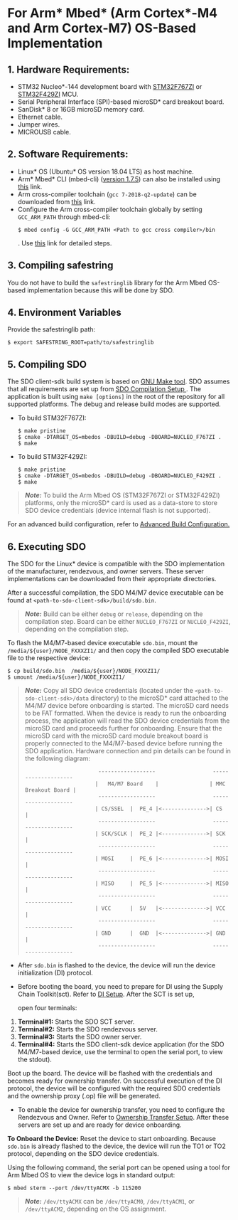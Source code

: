 # For Arm* Mbed* (Arm Cortex*-M4 and Arm Cortex-M7) OS-Based Implementation

## 1. Hardware Requirements:
- STM32 Nucleo*-144 development board with [STM32F767ZI](https://os.mbed.com/platforms/ST-Nucleo-F767ZI/) or [STM32F429ZI](https://os.mbed.com/platforms/ST-Nucleo-F429ZI/) MCU.
- Serial Peripheral Interface (SPI)-based microSD* card breakout board.
- SanDisk* 8 or 16GB microSD memory card.
- Ethernet cable.
- Jumper wires.
- MICROUSB cable.

## 2. Software Requirements:
- Linux* OS (Ubuntu* OS version 18.04 LTS) as host machine.
- Arm* Mbed* CLI (mbed-cli) ([version 1.7.5](https://github.com/ARMmbed/mbed-cli/blob/1.7.5/README.md)) can also be installed using [this](https://pypi.org/project/mbed-cli/) link.
- Arm cross-compiler toolchain (`gcc 7-2018-q2-update`) can be downloaded from [this](https://launchpad.net/gcc-arm-embedded/+series) link.
- Configure the Arm cross-compiler toolchain globally by setting `GCC_ARM_PATH` through mbed-cli:
  ```shell
  $ mbed config -G GCC_ARM_PATH <Path to gcc cross compiler>/bin
  ```
  . Use  [this](https://os.mbed.com/docs/mbed-os/v5.7/tools/configuring-mbed-cli.html) link for detailed steps.

## 3. Compiling safestring

You do not have to build the `safestringlib` library for the Arm Mbed OS-based implementation because this will be done by SDO.

## 4. Environment Variables

Provide the safestringlib path:
```shell
$ export SAFESTRING_ROOT=path/to/safestringlib
```

## 5. Compiling SDO
The  SDO client-sdk build system is based on <a href="https://www.gnu.org/software/make/">GNU Make tool</a>. SDO assumes that all requirements are set up from [  SDO Compilation Setup ](setup.md). The application is built using `make [options]` in the root of the repository for all supported platforms. The debug and release build modes are supported.

- To build STM32F767ZI:
   ```shell
   $ make pristine
   $ cmake -DTARGET_OS=mbedos -DBUILD=debug -DBOARD=NUCLEO_F767ZI .
   $ make
   ```

- To build STM32F429ZI:
   ```shell
   $ make pristine
   $ cmake -DTARGET_OS=mbedos -DBUILD=debug -DBOARD=NUCLEO_F429ZI .
   $ make
   ```

> ***Note:*** To build the Arm Mbed OS (STM32F767ZI or STM32F429ZI) platforms, only the microSD* card is used as a data-store to store SDO device credentials (device internal flash is not supported).

For an advanced build configuration, refer to [Advanced Build Configuration.](build_conf.md)

## 6. Executing SDO
The  SDO for the Linux* device is compatible with the SDO implementation of the manufacturer, rendezvous,
and owner servers. These server implementations can be downloaded from their appropriate 
directories.

After a successful compilation, the SDO M4/M7 device executable can be found at
`<path-to-sdo-client-sdk>/build/sdo.bin`.

> ***Note:*** Build can be either `debug` or `release`, depending on the compilation step.
>           Board can be either `NUCLEO_F767ZI` or `NUCLEO_F429ZI`, depending on the compilation step.

To flash the M4/M7-based device executable `sdo.bin`, mount the `/media/${user}/NODE_FXXXZI1/` and then copy the compiled  SDO executable file to the respective device:

```shell
$ cp build/sdo.bin  /media/${user}/NODE_FXXXZI1/
$ umount /media/${user}/NODE_FXXXZI1/
```


> ***Note:*** Copy all  SDO device credentials (located under the `<path-to-sdo-client-sdk>/data` directory) 
> to the microSD* card attached to the M4/M7 device before onboarding is started.
> The microSD card needs to be FAT formatted. When the device is ready to run the onboarding process,
> the application will read the SDO device credentials from the microSD card and proceeds further for onboarding.
> Ensure that the microSD card with the microSD card module breakout board is properly connected to the M4/M7-based device before running
> the SDO application. Hardware connection and pin details can be found in the following diagram:
>
>                            ------------------                  --------------------
>                           |   M4/M7 Board    |                | MMC Breakout Board |
>                            ------------------                  --------------------
>                           | CS/SSEL  |  PE_4 |<-------------->| CS                 |
>                            ------------------                  --------------------
>                           | SCK/SCLK |  PE_2 |<-------------->| SCK                |
>                            ------------------                  --------------------
>                           | MOSI     |  PE_6 |<-------------->| MOSI               |
>                            ------------------                  --------------------
>                           | MISO     |  PE_5 |<-------------->| MISO               |
>                            ------------------                  --------------------
>                           | VCC      |  5V   |<-------------->| VCC                |
>                            ------------------                  --------------------
>                           | GND      |  GND  |<-------------->| GND                |
>                            ------------------                  --------------------

* After `sdo.bin` is flashed to the device, the device will run the device initialization (DI) protocol.
- Before booting the board, you need to prepare for DI using the Supply Chain Toolkit(sct).
  Refer to [ DI Setup](DI_setup.md). After the SCT is set up,
  
  open four terminals:
1. **Terminal#1:** Starts the  SDO SCT server.
2. **Terminal#2:** Starts the  SDO rendezvous server.
3. **Terminal#3:** Starts the  SDO owner server.
4. **Terminal#4:** Starts the  SDO client-sdk device application (for the  SDO M4/M7-based device, use the terminal to open the serial port, to view the stdout).

  
  Boot up the board. The device will be flashed with the credentials and becomes ready for
  ownership transfer.
On successful execution of the DI protocol, the device will be configured with the required  SDO credentials and the ownership proxy (.op) file will be generated.

- To enable the device for ownership transfer, you need to configure the Rendezvous and Owner.
  Refer to [Ownership Transfer Setup](ownership_transfer.md). After these
  servers are set up and are ready for device onboarding.

**To Onboard the Device:**
Reset the device to start onboarding. 
Because `sdo.bin` is already flashed to the device, the device will run the TO1 or TO2 protocol, depending on the SDO device credentials.

Using the following command, the serial port can be opened using a tool for Arm Mbed OS to view the device logs in standard output:
```shell
$ mbed sterm --port /dev/ttyACMX -b 115200
```

> ***Note:*** `/dev/ttyACMX` can be `/dev/ttyACM0`, `/dev/ttyACM1`, or `/dev/ttyACM2`, depending on the OS assignment.
